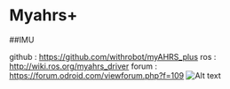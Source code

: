 # Myahrs+ 

##IMU

github : https://github.com/withrobot/myAHRS_plus
ros    : http://wiki.ros.org/myahrs_driver
forum  : https://forum.odroid.com/viewforum.php?f=109
![Alt text](../images/myahrs+/imu?raw=true)